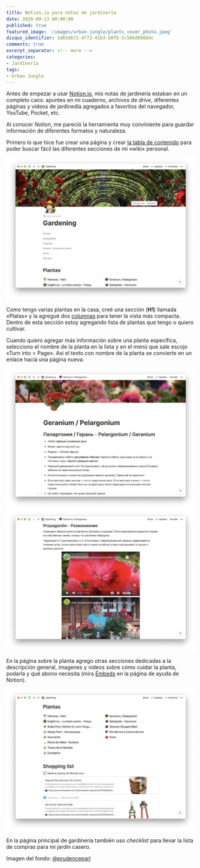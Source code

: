 ```yaml
---
title: Notion.io para notas de jardinería
date: 2020-09-13 00:00:00
published: true
featured_image: '/images/urban-jungle/plants_cover_photo.jpeg'
disqus_identifier: 1d65d672-4f72-41b3-b0fb-5c566d09884c
comments: true
excerpt_separator: <!-- more -->
categories:
- Jardinería
tags:
- Urban Jungle
---
```


Antes de empezar a usar [Notion.io](https://www.notion.so/), mis notas de jardinería estaban 
en un completo caos: apuntes en mi cuaderno, archivos de *drive*, diferentes páginas y 
videos de jardinedía agregados a favoritos del navegador, YouTube, Pocket, etc.

<!-- more -->

Al conocer *Notion*, me pareció la herramienta muy conviniente para guardar 
información de diferentes formatos y naturaleza.

Primero lo que hice fue crear una página y crear 
[la tabla de contenido](https://www.notion.so/Table-of-contents-50de58f824bf4100a4a9fa5b6f783c2b)
para poder buscar fácil las diferentes secciones de mi «wiki» personal.

![](/images/urban-jungle/notion_01.jpg)

Como tengo varias plantas en la casa, creé una sección (**H1**) llamada «Platas»
y la agregué dos [columnas](https://www.notion.so/Columns-headings-dividers-cfb4afc3f77a4c03b26267ae4754a9f0) 
para tener la vista más compacta. Dentro de esta sección estoy agregando 
lista de plantas que tengo o quiero cultivar. 

Cuando quiero agregar más información sobre una planta específica, 
selecciono el nombre de la planta en la lista
y en el menú que sale escojo «Turn into > Page».
Así el texto con nombre de la planta se convierte en un enlace hacía una página
nueva. 

<div class="gallery" data-columns="1">
	<img src="/images/urban-jungle/notion_03.jpg">
	<img src="/images/urban-jungle/notion_04.jpg">
</div>

En la página sobre la planta agrego otras secciones dedicadas a la descripción 
general, imagenes y videos sobre cómo cuidar la planta, podarla y qué abono necesita
(mira [Embeds](https://www.notion.so/Embeds-6b7133323590447b9d8e963c136ebce5)
en la página de ayuda de Notion).

![](/images/urban-jungle/notion_02.jpg)

En la página principal de gardinería también uso *checklist* para 
llevar la lista de compras para mi jardín casero.

Imagen del fondo: [@prudenceearl](https://unsplash.com/photos/NwBx723XaHw)